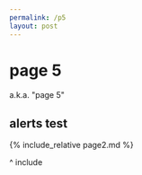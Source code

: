 ```yaml
---
permalink: /p5
layout: post
---
```


# page 5

a.k.a. "page 5"

## alerts test

{% include_relative page2.md %}

^ include



